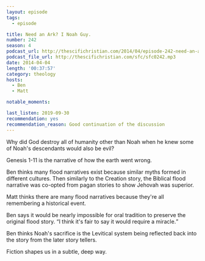 ```yaml
---
layout: episode
tags:
  - episode

title: Need an Ark? I Noah Guy.
number: 242
season: 4
podcast_url: http://thescifichristian.com/2014/04/episode-242-need-an-ark-i-noah-guy/
podcast_file_url: http://thescifichristian.com/sfc/sfc0242.mp3
date: 2014-04-04
length: '00:37:57'
category: theology
hosts:
  - Ben
  - Matt

notable_moments:

last_listen: 2019-09-30
recommendation: yes
recommendation_reason: Good continuation of the discussion
---
```

Why did God destroy all of humanity other than Noah when he knew some of Noah's descendants would also be evil? 

Genesis 1-11 is the narrative of how the earth went wrong.

Ben thinks many flood narratives exist because similar myths formed in different cultures. Then similarly to the Creation story, the Biblical flood narrative was co-opted from pagan stories to show Jehovah was superior. 

Matt thinks there are many flood narratives because they're all remembering a historical event. 

Ben says it would be nearly impossible for oral tradition to preserve the original flood story. <q class="archivist inline">I think it's fair to say it would require a miracle.</q> 

Ben thinks Noah's sacrifice is the Levitical system being reflected back into the story from the later story tellers.

Fiction shapes us in a subtle, deep way.